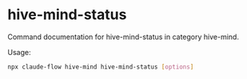 # hive-mind-status

Command documentation for hive-mind-status in category hive-mind.

Usage:

```bash
npx claude-flow hive-mind hive-mind-status [options]
```
